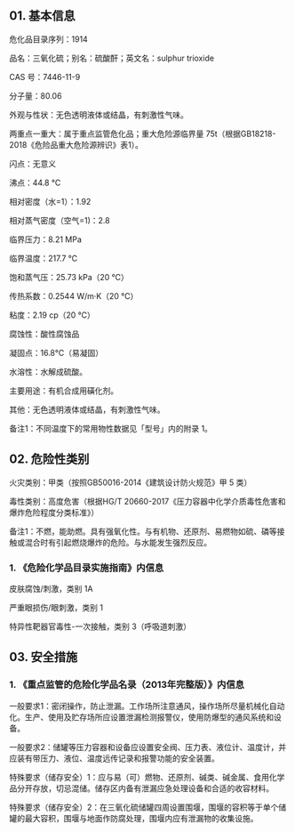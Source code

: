 ## 01. 基本信息

危化品目录序列：1914

品名：三氧化硫；别名：硫酸酐；英文名：sulphur trioxide

CAS 号：7446-11-9

分子量：80.06

外观与性状：无色透明液体或结晶，有刺激性气味。

两重点一重大：属于重点监管危化品；重大危险源临界量 75t（根据GB18218-2018《危险品重大危险源辨识》表1）。

闪点：无意义

沸点：44.8 ℃

相对密度（水=1）：1.92

相对蒸气密度（空气=1)：2.8

临界压力：8.21 MPa

临界温度：217.7 ℃

饱和蒸气压：25.73 kPa（20 ℃）

传热系数：0.2544 W/m·K（20 ℃）

粘度：2.19 cp（20 ℃）

腐蚀性：酸性腐蚀品  

凝固点：16.8℃（易凝固）

水溶性：水解成硫酸。

主要用途：有机合成用磺化剂。

其他：无色透明液体或结晶，有刺激性气味。

备注1：不同温度下的常用物性数据见「型号」内的附录 1。

## 02. 危险性类别

火灾类别：甲类（按照GB50016-2014《建筑设计防火规范》甲 5 类）

毒性类别：高度危害（根据HG/T 20660-2017《压力容器中化学介质毒性危害和爆炸危险程度分类标准》）

备注1：不燃，能助燃。具有强氧化性。与有机物、还原剂、易燃物如硫、磷等接触或混合时有引起燃烧爆炸的危险。与水能发生强烈反应。   

### 1. 《危险化学品目录实施指南》内信息

皮肤腐蚀/刺激，类别 1A

严重眼损伤/眼刺激，类别 1

特异性靶器官毒性-一次接触，类别 3（呼吸道刺激）

## 03. 安全措施

### 1. 《重点监管的危险化学品名录（2013年完整版）》内信息

一般要求1：密闭操作，防止泄漏。工作场所注意通风，操作场所尽量机械化自动化。生产、使用及贮存场所应设置泄漏检测报警仪，使用防爆型的通风系统和设备。

一般要求2：储罐等压力容器和设备应设置安全阀、压力表、液位计、温度计，并应装有带压力、液位、温度远传记录和报警功能的安全装置。

特殊要求（储存安全）1：应与易（可）燃物、还原剂、碱类、碱金属、食用化学品分开存放，切忌混储。储存区内备有泄漏应急处理设备和合适的收容材料。

特殊要求（储存安全）2：在三氧化硫储罐四周设置围堰，围堰的容积等于单个储罐的最大容积，围堰与地面作防腐处理，围堰内应有泄漏物的收集设施。

